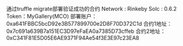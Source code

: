 通过truffle migrate部署验证成功的合约
Network : Rinkeby    Solc : 0.6.2
Token：MyGallery(MCO)
部署账户：0xa641FBBC5bcD92e3B577899700e2D8F70D372C1d
合约1地址：0x7c691a639B7a151EC3D97eFaEA0a7385D73cffeb
合约2地址：0xC341F81E5D05E6AE9371F94Ae54f3E3E97c23EA8